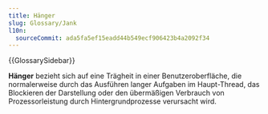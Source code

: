 ```yaml
---
title: Hänger
slug: Glossary/Jank
l10n:
  sourceCommit: ada5fa5ef15eadd44b549ecf906423b4a2092f34
---
```


{{GlossarySidebar}}

**Hänger** bezieht sich auf eine Trägheit in einer Benutzeroberfläche, die normalerweise durch das Ausführen langer Aufgaben im Haupt-Thread, das Blockieren der Darstellung oder den übermäßigen Verbrauch von Prozessorleistung durch Hintergrundprozesse verursacht wird.
